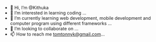- 👋 Hi, I’m @Kithuka
- 👀 I’m interested in learning coding ...
- 🌱 I’m currently learning web development, mobile development and computer program using different frameworks ...
- 💞️ I’m looking to collaborate on  ...
- 📫 How to reach me tomtonnyk@gmail.com...

<!---
Kithuka/Kithuka is a ✨ special ✨ repository because its `README.md` (this file) appears on your GitHub profile.
You can click the Preview link to take a look at your changes.
--->
